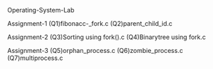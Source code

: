 Operating-System-Lab



Assignment-1
(Q1)fibonacc-_fork.c
(Q2)parent_child_id.c


Assignment-2
(Q3)Sorting using fork().c
(Q4)Binarytree using fork.c


Assignment-3
(Q5)orphan_process.c
(Q6)zombie_process.c
(Q7)multiprocess.c
